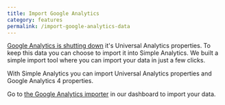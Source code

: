 ```yaml
---
title: Import Google Analytics
category: features
permalink: /import-google-analytics-data
---
```


[Google Analytics is shutting down](https://blog.simpleanalytics.com/google-to-sunset-universal-analytics-in-2023) it's Universal Analytics properties. To keep this data you can choose to import it into Simple Analytics. We built a simple import tool where you can import your data in just a few clicks.

With Simple Analytics you can import Universal Analytics properties and Google Analytics 4 properties.

Go to [the Google Analytics importer](https://simpleanalytics.com/select-website/import) in our dashboard to import your data.
